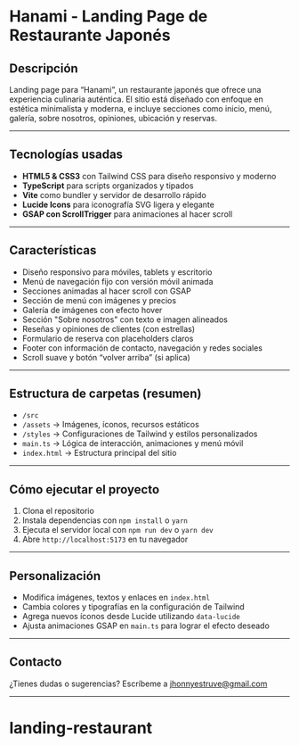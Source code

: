 # Hanami - Landing Page de Restaurante Japonés

## Descripción

Landing page para “Hanami”, un restaurante japonés que ofrece una experiencia culinaria auténtica. El sitio está diseñado con enfoque en estética minimalista y moderna, e incluye secciones como inicio, menú, galería, sobre nosotros, opiniones, ubicación y reservas.

---

## Tecnologías usadas

- **HTML5 & CSS3** con Tailwind CSS para diseño responsivo y moderno
- **TypeScript** para scripts organizados y tipados
- **Vite** como bundler y servidor de desarrollo rápido
- **Lucide Icons** para iconografía SVG ligera y elegante
- **GSAP con ScrollTrigger** para animaciones al hacer scroll

---

## Características

- Diseño responsivo para móviles, tablets y escritorio
- Menú de navegación fijo con versión móvil animada
- Secciones animadas al hacer scroll con GSAP
- Sección de menú con imágenes y precios
- Galería de imágenes con efecto hover
- Sección "Sobre nosotros" con texto e imagen alineados
- Reseñas y opiniones de clientes (con estrellas)
- Formulario de reserva con placeholders claros
- Footer con información de contacto, navegación y redes sociales
- Scroll suave y botón “volver arriba” (si aplica)

---

## Estructura de carpetas (resumen)

- `/src`
- `/assets` → Imágenes, íconos, recursos estáticos
- `/styles` → Configuraciones de Tailwind y estilos personalizados
- `main.ts` → Lógica de interacción, animaciones y menú móvil
- `index.html` → Estructura principal del sitio

---

## Cómo ejecutar el proyecto

1. Clona el repositorio
2. Instala dependencias con `npm install` o `yarn`
3. Ejecuta el servidor local con `npm run dev` o `yarn dev`
4. Abre `http://localhost:5173` en tu navegador

---

## Personalización

- Modifica imágenes, textos y enlaces en `index.html`
- Cambia colores y tipografías en la configuración de Tailwind
- Agrega nuevos íconos desde Lucide utilizando `data-lucide`
- Ajusta animaciones GSAP en `main.ts` para lograr el efecto deseado

---

## Contacto

¿Tienes dudas o sugerencias? Escríbeme a [jhonnyestruve@gmail.com](mailto:jhonnyestruve@gmail.com)

---

# landing-restaurant

